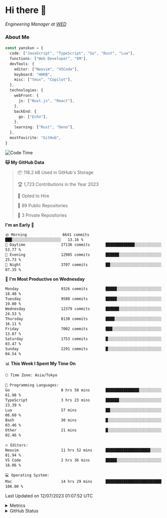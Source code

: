 # Hi there&nbsp;:wave:

<!-- ![Alt text](https://spotify-recently-played-readme.vercel.app/api?user=31kynbuubkiu3r4qh4hjuaglhfay) -->

_Engineering Manager at [WED](https://github.com/wedinc)_

### About Me

```ts
const yanskun = {
  code: ["JavaScript", "TypeScript", "Go", "Rust", "Lua"],
  functions: ["Web Developer", "EM"],
  devTools: {
    editor: ["Neovim", "VSCode"],
    keyboard: "HHKB",
    misc: ["tmux", "Copilot"],
  },
  technologies: {
    webFront: {
      js: ["Nuxt.js", "React"],
    },
    backEnd: {
      go: ["Echo"],
    },
    learning: ["Rust", "Deno"],
  },
  mostFavirite: "GitHub",
}
```

<!--START_SECTION:waka-->
![Code Time](http://img.shields.io/badge/Code%20Time-370%20hrs%204%20mins-blue)

**🐱 My GitHub Data** 

> 📦 118.2 kB Used in GitHub's Storage 
 > 
> 🏆 1,723 Contributions in the Year 2023
 > 
> 💼 Opted to Hire
 > 
> 📜 89 Public Repositories 
 > 
> 🔑 3 Private Repositories 
 > 
**I'm an Early 🐤** 

```text
🌞 Morning                6641 commits        ███░░░░░░░░░░░░░░░░░░░░░░   13.16 % 
🌆 Daytime                27136 commits       █████████████░░░░░░░░░░░░   53.77 % 
🌃 Evening                12985 commits       ██████░░░░░░░░░░░░░░░░░░░   25.73 % 
🌙 Night                  3707 commits        ██░░░░░░░░░░░░░░░░░░░░░░░   07.35 % 
```
📅 **I'm Most Productive on Wednesday** 

```text
Monday                   9326 commits        █████░░░░░░░░░░░░░░░░░░░░   18.48 % 
Tuesday                  9588 commits        █████░░░░░░░░░░░░░░░░░░░░   19.00 % 
Wednesday                12379 commits       ██████░░░░░░░░░░░░░░░░░░░   24.53 % 
Thursday                 8130 commits        ████░░░░░░░░░░░░░░░░░░░░░   16.11 % 
Friday                   7002 commits        ███░░░░░░░░░░░░░░░░░░░░░░   13.87 % 
Saturday                 1753 commits        █░░░░░░░░░░░░░░░░░░░░░░░░   03.47 % 
Sunday                   2291 commits        █░░░░░░░░░░░░░░░░░░░░░░░░   04.54 % 
```


📊 **This Week I Spent My Time On** 

```text
🕑︎ Time Zone: Asia/Tokyo

💬 Programming Languages: 
Go                       8 hrs 58 mins       ███████████████░░░░░░░░░░   61.98 % 
TypeScript               3 hrs 23 mins       ██████░░░░░░░░░░░░░░░░░░░   23.39 % 
Lua                      57 mins             ██░░░░░░░░░░░░░░░░░░░░░░░   06.60 % 
Bash                     30 mins             █░░░░░░░░░░░░░░░░░░░░░░░░   03.46 % 
Other                    21 mins             █░░░░░░░░░░░░░░░░░░░░░░░░   02.46 % 

🔥 Editors: 
Neovim                   11 hrs 52 mins      ████████████████████░░░░░   81.94 % 
VS Code                  2 hrs 36 mins       █████░░░░░░░░░░░░░░░░░░░░   18.06 % 

💻 Operating System: 
Mac                      14 hrs 29 mins      █████████████████████████   100.00 % 
```


 Last Updated on 12/07/2023 01:07:52 UTC
<!--END_SECTION:waka-->

<details>
  <summary>Metrics</summary>
  <img src="https://github.com/yanskun/yanskun/blob/main/github-metrics.svg" alt="Metrics">
</details>

<details>
  <summary>GitHub Status</summary>
  <picture>
    <source media="(prefers-color-scheme: dark)" srcset="https://raw.githubusercontent.com/yanskun/yanskun/master/profile-summary-card-output/nord_dark/0-profile-details.svg">
   <img src="https://raw.githubusercontent.com/yanskun/yanskun/master/profile-summary-card-output/default/0-profile-details.svg">
  </picture>
  <br>
  <picture>
    <source media="(prefers-color-scheme: dark)" srcset="https://raw.githubusercontent.com/yanskun/yanskun/master/profile-summary-card-output/nord_dark/1-repos-per-language.svg">
   <img src="https://raw.githubusercontent.com/yanskun/yanskun/master/profile-summary-card-output/default/1-repos-per-language.svg">
  </picture>
  <picture>
    <source media="(prefers-color-scheme: dark)" srcset="https://raw.githubusercontent.com/yanskun/yanskun/master/profile-summary-card-output/nord_dark/2-most-commit-language.svg">
   <img src="https://raw.githubusercontent.com/yanskun/yanskun/master/profile-summary-card-output/default/2-most-commit-language.svg">
  </picture>
  <br>
  <picture>
    <source media="(prefers-color-scheme: dark)" srcset="https://raw.githubusercontent.com/yanskun/yanskun/master/profile-summary-card-output/nord_dark/3-stats.svg">
   <img src="https://raw.githubusercontent.com/yanskun/yanskun/master/profile-summary-card-output/default/3-stats.svg">
  </picture>
  <picture>
    <source media="(prefers-color-scheme: dark)" srcset="https://raw.githubusercontent.com/yanskun/yanskun/master/profile-summary-card-output/nord_dark/4-productive-time.svg">
   <img src="https://raw.githubusercontent.com/yanskun/yanskun/master/profile-summary-card-output/default/4-productive-time.svg">
  </picture>
</details>
